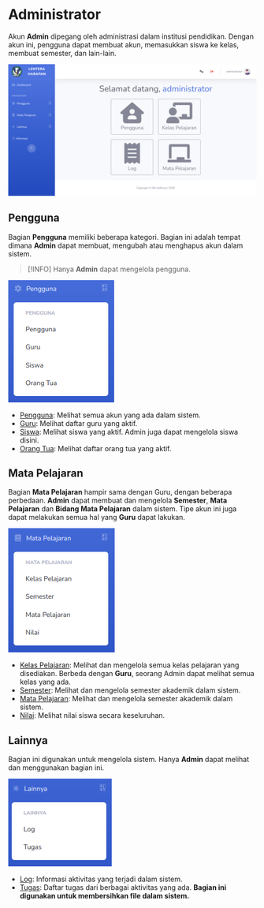 # Administrator
Akun **Admin** dipegang oleh administrasi dalam institusi pendidikan. Dengan akun ini, pengguna dapat membuat akun, memasukkan siswa ke kelas, membuat semester, dan lain-lain.

![Admin Dashboard](_media/admin_dashboard.png)

## Pengguna
Bagian **Pengguna** memiliki beberapa kategori. Bagian ini adalah tempat dimana **Admin** dapat membuat, mengubah atau menghapus akun dalam sistem.

> [!INFO]
> Hanya **Admin** dapat mengelola pengguna.

![Pengguna](_media/pengguna.png)

* [Pengguna](pengguna/pengguna.md): Melihat semua akun yang ada dalam sistem.
* [Guru](pengguna/guru.md): Melihat daftar guru yang aktif.
* [Siswa](pengguna/siswa.md): Melihat siswa yang aktif. Admin juga dapat mengelola siswa disini.
* [Orang Tua](pengguna/orang_tua.md): Melihat daftar orang tua yang aktif.

## Mata Pelajaran
Bagian **Mata Pelajaran** hampir sama dengan Guru, dengan beberapa perbedaan. **Admin** dapat membuat dan mengelola **Semester**, **Mata Pelajaran** dan **Bidang Mata Pelajaran** dalam sistem. Tipe akun ini juga dapat melakukan semua hal yang **Guru** dapat lakukan.

![Mata Pelajaran](_media/mata_pelajaran.png)

* [Kelas Pelajaran](account_types/teacher/kelas_pelajaran.md): Melihat dan mengelola semua kelas pelajaran yang disediakan. Berbeda dengan **Guru**, seorang Admin dapat melihat semua kelas yang ada.
* [Semester](account_types/admin/semester.md): Melihat dan mengelola semester akademik dalam sistem.
* [Mata Pelajaran](account_types/teacher/mata_pelajaran.md): Melihat dan mengelola semester akademik dalam sistem.
* [Nilai](account_types/teacher/nilai.md): Melihat nilai siswa secara keseluruhan.

## Lainnya
Bagian ini digunakan untuk mengelola sistem. Hanya **Admin** dapat melihat dan menggunakan bagian ini.

![Lainnya](_media/lainnya.png)

* [Log](account_types/admin/log.md): Informasi aktivitas yang terjadi dalam sistem.
* [Tugas](account_types/admin/tugas.md): Daftar tugas dari berbagai aktivitas yang ada. **Bagian ini digunakan untuk membersihkan file dalam sistem.**
